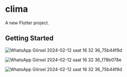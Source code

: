 # clima

A new Flutter project.

## Getting Started
![WhatsApp Görsel 2024-02-12 saat 16 32 36_75b44f9d](https://github.com/UrizenN/Clima/assets/94642336/b4284401-008d-4e91-86b5-2c9be1725e09)

![WhatsApp Görsel 2024-02-12 saat 16 32 36_f78b078e](https://github.com/UrizenN/Clima/assets/94642336/ca1897f6-4504-462f-af74-685701be79de)

![WhatsApp Görsel 2024-02-12 saat 16 32 36_75b44f9d](https://github.com/UrizenN/Clima/assets/94642336/b5831c72-7d50-48da-b314-206a09b48db1)
